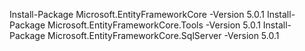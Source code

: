 Install-Package Microsoft.EntityFrameworkCore -Version 5.0.1
Install-Package Microsoft.EntityFrameworkCore.Tools -Version 5.0.1
Install-Package Microsoft.EntityFrameworkCore.SqlServer -Version 5.0.1